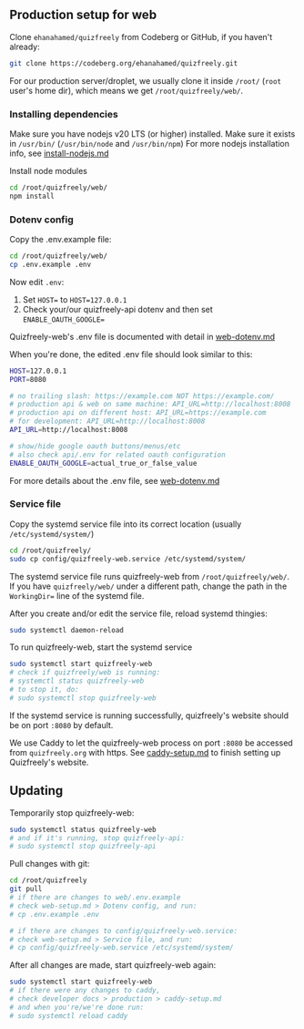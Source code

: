 ## Production setup for web

Clone `ehanahamed/quizfreely` from Codeberg or GitHub, if you haven't already:
```sh
git clone https://codeberg.org/ehanahamed/quizfreely.git
```

For our production server/droplet, we usually clone it inside `/root/` (`root` user's home dir), which means we get `/root/quizfreely/web/`.

### Installing dependencies

Make sure you have nodejs v20 LTS (or higher) installed.
Make sure it exists in `/usr/bin/` (`/usr/bin/node` and `/usr/bin/npm`)
For more nodejs installation info, see [install-nodejs.md](./install-nodejs.md)

Install node modules
```sh
cd /root/quizfreely/web/
npm install
```

### Dotenv config

Copy the .env.example file:
```sh
cd /root/quizfreely/web/
cp .env.example .env
```

Now edit `.env`:
1. Set `HOST=` to `HOST=127.0.0.1`
2. Check your/our quizfreely-api dotenv and then set `ENABLE_OAUTH_GOOGLE=`

Quizfreely-web's .env file is documented with detail in [web-dotenv.md](../web/web-dotenv.md)

When you're done, the edited .env file should look similar to this:
```sh
HOST=127.0.0.1
PORT=8080

# no trailing slash: https://example.com NOT https://example.com/
# production api & web on same machine: API_URL=http://localhost:8008
# production api on different host: API_URL=https://example.com
# for development: API_URL=http://localhost:8008
API_URL=http://localhost:8008

# show/hide google oauth buttons/menus/etc
# also check api/.env for related oauth configuration
ENABLE_OAUTH_GOOGLE=actual_true_or_false_value
```

For more details about the .env file, see [web-dotenv.md](../web/web-dotenv.md)

### Service file

Copy the systemd service file into its correct location (usually `/etc/systemd/system/`)
```sh
cd /root/quizfreely/
sudo cp config/quizfreely-web.service /etc/systemd/system/
```

The systemd service file runs quizfreely-web from `/root/quizfreely/web/`. If you have `quizfreely/web/` under a different path, change the path in the `WorkingDir=` line of the systemd file.

After you create and/or edit the service file, reload systemd thingies:
```sh
sudo systemctl daemon-reload
```

To run quizfreely-web, start the systemd service
```sh
sudo systemctl start quizfreely-web
# check if quizfreely/web is running:
# systemctl status quizfreely-web
# to stop it, do:
# sudo systemctl stop quizfreely-web
```

If the systemd service is running successfully, quizfreely's website should be on port `:8080` by default.

We use Caddy to let the quizfreely-web process on port `:8080` be accessed from `quizfreely.org` with https. See [caddy-setup.md](./caddy-setup.md) to finish setting up Quizfreely's website.

## Updating

Temporarily stop quizfreely-web:
```sh
sudo systemctl status quizfreely-web
# and if it's running, stop quizfreely-api:
# sudo systemctl stop quizfreely-api
```

Pull changes with git:
```sh
cd /root/quizfreely
git pull
# if there are changes to web/.env.example
# check web-setup.md > Dotenv config, and run:
# cp .env.example .env

# if there are changes to config/quizfreely-web.service:
# check web-setup.md > Service file, and run:
# cp config/quizfreely-web.service /etc/systemd/system/
```

After all changes are made, start quizfreely-web again:
```sh
sudo systemctl start quizfreely-web
# if there were any changes to caddy,
# check developer docs > production > caddy-setup.md
# and when you're/we're done run:
# sudo systemctl reload caddy
```
